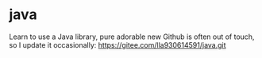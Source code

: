 # java
Learn to use a Java library, pure adorable new
Github is often out of touch, so I update it occasionally:
https://gitee.com/lla930614591/java.git